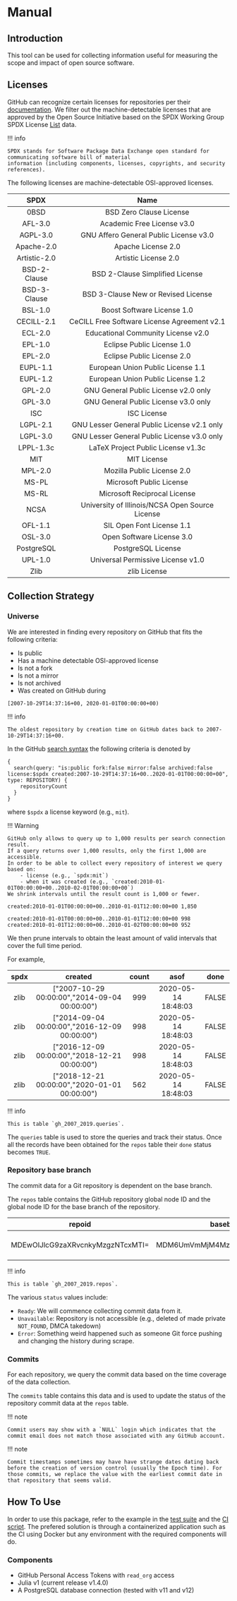 # Manual

## Introduction

This tool can be used for collecting information useful for measuring the scope and impact of open source software.

## Licenses

GitHub can recognize certain licenses for repositories per their [documentation](https://help.github.com/en/github/creating-cloning-and-archiving-repositories/licensing-a-repository). We filter out the machine-detectable licenses that are approved by the Open Source Initiative based on the SPDX Working Group SPDX License [List](https://raw.githubusercontent.com/spdx/license-list-data/master/json/licenses.json) data.

!!! info

    SPDX stands for Software Package Data Exchange open standard for communicating software bill of material
    information (including components, licenses, copyrights, and security references).

The following licenses are machine-detectable OSI-approved licenses.

|**SPDX**|**Name**|
|:------:|:------:|
|0BSD | BSD Zero Clause License|
|AFL-3.0 | Academic Free License v3.0|
|AGPL-3.0 | GNU Affero General Public License v3.0|
|Apache-2.0 | Apache License 2.0|
|Artistic-2.0 | Artistic License 2.0|
|BSD-2-Clause | BSD 2-Clause Simplified License|
|BSD-3-Clause | BSD 3-Clause New or Revised License|
|BSL-1.0 | Boost Software License 1.0|
|CECILL-2.1 | CeCILL Free Software License Agreement v2.1|
|ECL-2.0 | Educational Community License v2.0|
|EPL-1.0 | Eclipse Public License 1.0|
|EPL-2.0 | Eclipse Public License 2.0|
|EUPL-1.1 | European Union Public License 1.1|
|EUPL-1.2 | European Union Public License 1.2|
|GPL-2.0 | GNU General Public License v2.0 only|
|GPL-3.0 | GNU General Public License v3.0 only|
|ISC | ISC License|
|LGPL-2.1 | GNU Lesser General Public License v2.1 only|
|LGPL-3.0 | GNU Lesser General Public License v3.0 only|
|LPPL-1.3c | LaTeX Project Public License v1.3c|
|MIT | MIT License|
|MPL-2.0 | Mozilla Public License 2.0|
|MS-PL | Microsoft Public License|
|MS-RL | Microsoft Reciprocal License|
|NCSA | University of Illinois/NCSA Open Source License|
|OFL-1.1 | SIL Open Font License 1.1|
|OSL-3.0 | Open Software License 3.0|
|PostgreSQL | PostgreSQL License|
|UPL-1.0 | Universal Permissive License v1.0|
|Zlib | zlib License|

## Collection Strategy

### Universe

We are interested in finding every repository on GitHub that fits the following criteria:

- Is public
- Has a machine detectable OSI-approved license
- Is not a fork
- Is not a mirror
- Is not archived
- Was created on GitHub during
```
[2007-10-29T14:37:16+00, 2020-01-01T00:00:00+00)
```

!!! info

    The oldest repository by creation time on GitHub dates back to 2007-10-29T14:37:16+00.

In the GitHub [search syntax](https://help.github.com/en/github/searching-for-information-on-github/understanding-the-search-syntax) the following criteria is denoted by

```
{
  search(query: "is:public fork:false mirror:false archived:false license:$spdx created:2007-10-29T14:37:16+00..2020-01-01T00:00:00+00", type: REPOSITORY) {
    repositoryCount
  }
}
```

where `$spdx` a license keyword (e.g., `mit`).

!!! Warning

    GitHub only allows to query up to 1,000 results per search connection result.
    If a query returns over 1,000 results, only the first 1,000 are accessible.
    In order to be able to collect every repository of interest we query based on:
        - license (e.g., `spdx:mit`)
        - when it was created (e.g., `created:2010-01-01T00:00:00+00..2010-02-01T00:00:00+00`)
    We shrink intervals until the result count is 1,000 or fewer.
```
created:2010-01-01T00:00:00+00..2010-01-01T12:00:00+00 1,850

created:2010-01-01T00:00:00+00..2010-01-01T12:00:00+00 998
created:2010-01-01T12:00:00+00..2010-01-02T00:00:00+00 952
```

We then prune intervals to obtain the least amount of valid intervals that cover the full time period.

For example,

| spdx |                    created                    | count |         asof        | done  |
|:----:|:---------------------------------------------:|:-----:|:-------------------:|-------|
| zlib | ["2007-10-29 00:00:00","2014-09-04 00:00:00") |  999  | 2020-05-14 18:48:03 | FALSE |
| zlib | ["2014-09-04 00:00:00","2016-12-09 00:00:00") |  998  | 2020-05-14 18:48:03 | FALSE |
| zlib | ["2016-12-09 00:00:00","2018-12-21 00:00:00") |  998  | 2020-05-14 18:48:03 | FALSE |
| zlib | ["2018-12-21 00:00:00","2020-01-01 00:00:00") |  562  | 2020-05-14 18:48:03 | FALSE |

!!! info

    This is table `gh_2007_2019.queries`.

The `queries` table is used to store the queries and track their status. Once all the records have been obtained for the `repos` table their `done` status becomes `TRUE`.

### Repository base branch

The commit data for a Git repository is dependent on the base branch.

The `repos` table contains the GitHub repository global node ID and the global node ID for the base branch of the repository.

| repoid                           | basebranchid                     | asof                   | status |
|----------------------------------|----------------------------------|------------------------|--------|
| MDEwOlJlcG9zaXRvcnkyMzgzNTcxMTI= | MDM6UmVmMjM4MzU3MTEyOm1hc3Rlcg== | 2020-05-14 19:49:10+00 | Ready  |

!!! info

    This is table `gh_2007_2019.repos`.

The various `status` values include:

- `Ready`: We will commence collecting commit data from it.
- `Unavailable`: Repository is not accessible (e.g., deleted of made private `NOT_FOUND`, DMCA takedown)
- `Error`: Something weird happened such as someone Git force pushing and changing the history during scrape.

### Commits

For each repository, we query the commit data based on the time coverage of the data collection.

The `commits` table contains this data and is used to update the status of the repository commit data at the `repos` table.

!!! note

    Commit users may show with a `NULL` login which indicates that the commit email does not match those associated with any GitHub account.

!!! note

    Commit timestamps sometimes may have have strange dates dating back before the creation of version control (usually the Epoch time). For those commits, we replace the value with the earliest commit date in that repository that seems valid.

## How To Use

In order to use this package, refer to the example in the [test suite](https://github.com/uva-bi-sdad/GHOSS.jl/blob/master/test/runtests.jl) and the [CI script](https://github.com/uva-bi-sdad/GHOSS.jl/blob/master/.github/workflows/ci.yml). The prefered solution is through a containerized application such as the CI using Docker but any environment with the required components will do.

### Components

- GitHub Personal Access Tokens with `read_org` access
- Julia v1 (current release v1.4.0)
- A PostgreSQL database connection (tested with v11 and v12)

